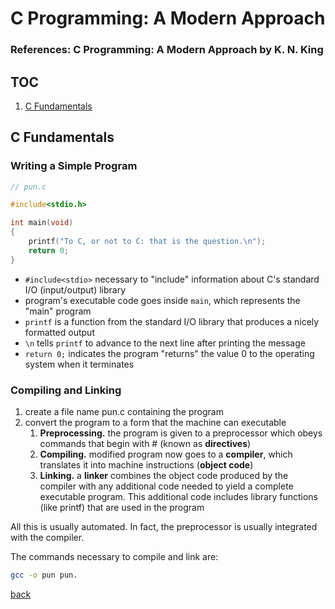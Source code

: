 # C Programming: A Modern Approach

### References: C Programming: A Modern Approach by K. N. King

## TOC

1. [C Fundamentals](#c-fundamentals)

## C Fundamentals

### Writing a Simple Program

```c
// pun.c

#include<stdio.h>

int main(void)
{
    printf("To C, or not to C: that is the question.\n");
    return 0;
}
```

- `#include<stdio>` necessary to "include" information about C's standard I/O (input/output) library
- program's executable code goes inside `main`, which represents the "main" program
- `printf` is a function from the standard I/O library that produces a nicely formatted output
- `\n` tells `printf` to advance to the next line after printing the message
- `return 0;` indicates the program "returns" the value 0 to the operating system when it terminates

### Compiling and Linking

1. create a file name pun.c containing the program
1. convert the program to a form that the machine can executable
    1. **Preprocessing.** the program is given to a preprocessor which obeys commands that begin with # (known as **directives**)
    1. **Compiling.** modified program now goes to a **compiler**, which translates it into machine instructions (**object code**)
    1. **Linking.** a **linker** combines the object code produced by the compiler with any additional code needed to yield a complete executable program. This additional code includes library functions (like printf) that are used in the program

All this is usually automated. In fact, the preprocessor is usually integrated with the compiler.

The commands necessary to compile and link are:

```bash
gcc -o pun pun.
```

[back](#toc)

